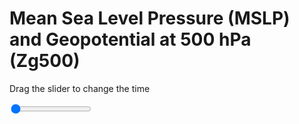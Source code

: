 <h1>Mean Sea Level Pressure (MSLP) and Geopotential at 500 hPa (Zg500)</h1>
<p>Drag the slider to change the time</p>

<div class="slidecontainer">
<input oninput='setImage(this)' class="slider" type="range" min="0" max="19" value="0" step="1" />
<img id='img'/>
</div>

<script>
var img = document.getElementById('img');
var img_array = ['/assets/images/synoptic_maps/synoptic06.png', 
                 '/assets/images/synoptic_maps/synoptic08.png',
                 '/assets/images/synoptic_maps/synoptic10.png',
                 '/assets/images/synoptic_maps/synoptic12.png',
                 '/assets/images/synoptic_maps/synoptic14.png',
                 '/assets/images/synoptic_maps/synoptic16.png',
                 '/assets/images/synoptic_maps/synoptic18.png',
                 '/assets/images/synoptic_maps/synoptic20.png',
                 '/assets/images/synoptic_maps/synoptic22.png',
                 '/assets/images/synoptic_maps/synoptic24.png',
                 '/assets/images/synoptic_maps/synoptic26.png',
                 '/assets/images/synoptic_maps/synoptic28.png',
                 '/assets/images/synoptic_maps/synoptic30.png',
                 '/assets/images/synoptic_maps/synoptic32.png',
                 '/assets/images/synoptic_maps/synoptic34.png',
                 '/assets/images/synoptic_maps/synoptic36.png',
                 '/assets/images/synoptic_maps/synoptic38.png',
                 '/assets/images/synoptic_maps/synoptic40.png',
                 '/assets/images/synoptic_maps/synoptic44.png',
                 '/assets/images/synoptic_maps/synoptic48.png'];
function setImage(obj)
{
        var value = obj.value;
        img.src = img_array[value];
    
}
</script>
